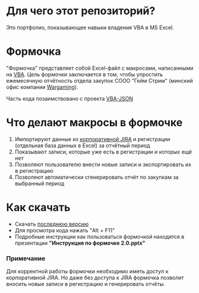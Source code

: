 # Для чего этот репозиторий?
Это портфолио, показывающее навыки владения VBA в MS Excel.

# Формочка
"Формочка" представляет собой Excel-файл с макросами, написанными на [VBA](https://ru.wikipedia.org/wiki/Visual_Basic_for_Applications). Цель формочки заключается в том, чтобы упростить ежемесячную отчётность отдела закупок СООО "Гейм Стрим" (минский офис компании [Wargaming](https://wargaming.net)).

Часть кода позаимствовано с проекта [VBA-JSON](https://github.com/VBA-tools/VBA-JSON)

# Что делают макросы в формочке
1. Импортируют данные из [корпоративной JIRA](https://wgjira.wargaming.net) и регистрации (отдельная база данных в Excel) за отчётный период
2. Показывают записи, которые уже есть в регистрации и которых ещё нет
3. Позволяют пользователю внести новые записи и экспортировать их в регистрацию
4. Позволяют автоматически сгенерировать отчёт по закупкам за выбранный период

# Как скачать
- Скачать [последнюю версию](https://github.com/l122/Excel-vba-Formochka-/releases/tag/v.2.1.0)
- Для просмотра кода нажать "Alt + F11"
- Подробные инструкции как пользоваться формочкой находятся в презентации **"Инструкция по формочке 2.0.pptx"**


### Примечание
Для корректной работы формочки необходимо иметь доступ к корпоративной JIRA. Но даже без доступа к JIRA формочка позволит вносить новые записи в регистрацию и генерировать отчёты.
